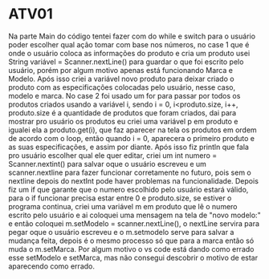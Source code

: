 # ATV01
Na parte Main do código tentei fazer com do while e switch para o usuário poder escolher qual ação tomar com base nos números, no case 1 que é onde o usuário coloca as informações do produto e cria um produto usei String variável = Scanner.nextLine() para guardar o que foi escrito pelo usuário, porém por algum motivo apenas está funcionando Marca e Modelo. Após isso criei a variável novo produto para deixar criado o produto com as especificações colocadas pelo usuário, nesse caso, modelo e marca.
No case 2 foi usado um for para passar por todos os produtos criados usando a variável i, sendo i = 0, i<produto.size, i++, produto.size é a quantidade de produtos que foram criados, dai para mostrar pro usuário os produtos eu criei uma variável p em produto e igualei ela a produto.get(i), que faz aparecer na tela os produtos em ordem de acordo com o loop, então quando i = 0, aparecera o primeiro produto e as suas especificações, e assim por diante. Após isso fiz println que fala pro usuário escolher qual ele quer editar, criei um int numero = Scanner.nextint() para salvar oque o usuário escreveu e um scanner.nextline para fazer funcionar corretamente no futuro, pois sem o nextline depois do nextInt pode haver problemas na funcionalidade. Depois fiz um if que garante que o numero escolhido pelo usuário estará válido, para o if funcionar precisa estar entre 0 e produto.size, se estiver o programa continua, criei uma variável m em produto que lê o numero escrito pelo usuário e ai coloquei uma mensagem na tela de "novo modelo:" e então coloquei m.setModelo = scanner.nextLine(), o nextLine servira para pegar oque o usuário escreveu e o m.setmodelo serve para salvar a mudança feita, depois é o mesmo processo só que para a marca então só muda o m.setMarca. Por algum motivo o vs code está dando como errado esse setModelo e setMarca, mas não consegui descobrir o motivo de estar aparecendo como errado.
